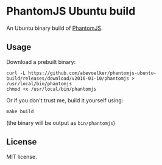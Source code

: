 # PhantomJS Ubuntu build

An Ubuntu binary build of [PhantomJS][].

## Usage

Download a prebuilt binary:

```
curl -L https://github.com/abevoelker/phantomjs-ubuntu-build/releases/download/v2016-01-10/phantomjs > /usr/local/bin/phantomjs
chmod +x /usr/local/bin/phantomjs
```

Or if you don't trust me, build it yourself using:

```
make build
```

(the binary will be output as `bin/phantomjs`)

## License

MIT license.

[PhantomJS]: http://phantomjs.org/

